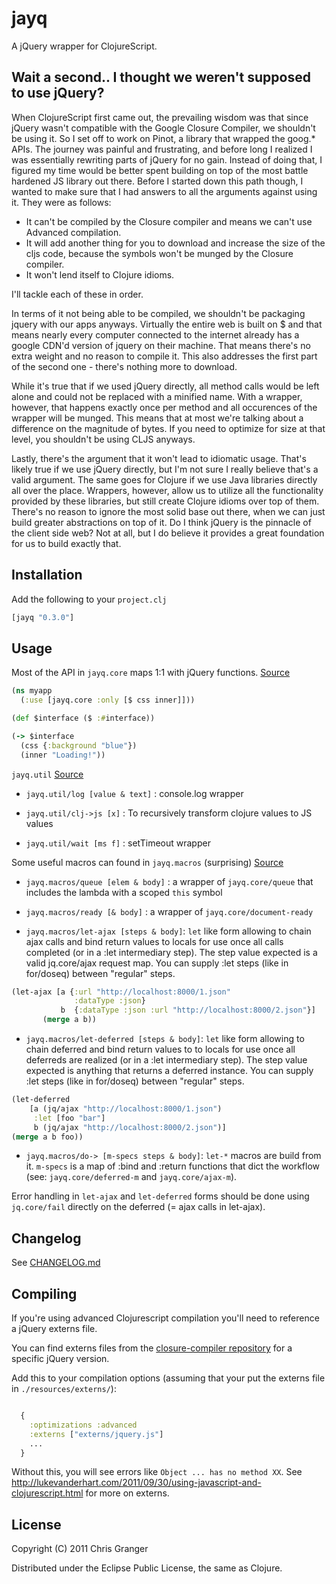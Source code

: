 # jayq

A jQuery wrapper for ClojureScript.

## Wait a second.. I thought we weren't supposed to use jQuery?

When ClojureScript first came out, the prevailing wisdom was that since jQuery wasn't compatible
with the Google Closure Compiler, we shouldn't be using it. So I set off to work on Pinot, a library
that wrapped the goog.\* APIs. The journey was painful and frustrating, and before long I realized I was
essentially rewriting parts of jQuery for no gain. Instead of doing that, I figured my time would be
better spent building on top of the most battle hardened JS library out there. Before I started down this path though, I wanted to make sure that I had answers to all the arguments
against using it. They were as follows:

* It can't be compiled by the Closure compiler and means we can't use Advanced compilation.
* It will add another thing for you to download and increase the size of the cljs code, because the symbols won't be munged by the Closure compiler.
* It won't lend itself to Clojure idioms.

I'll tackle each of these in order.

In terms of it not being able to be compiled, we shouldn't be packaging jquery with our apps anyways.
Virtually the entire web is built on $ and that means nearly every computer connected to the internet already
has a google CDN'd version of jquery on their machine. That means there's no extra weight and no reason
to compile it. This also addresses the first part of the second one - there's nothing more to download.

While it's true that if we used jQuery directly, all method calls would be left alone and could
not be replaced with a minified name. With a wrapper, however, that happens exactly once per method and
all occurences of the wrapper will be munged. This means that at most we're talking about a difference
on the magnitude of bytes. If you need to optimize for size at that level, you shouldn't be using
CLJS anyways.

Lastly, there's the argument that it won't lead to idiomatic usage. That's likely true if we use jQuery
directly, but I'm not sure I really believe that's a valid argument. The same goes for Clojure if we use
Java libraries directly all over the place. Wrappers, however, allow us to utilize all the functionality
provided by these libraries, but still create Clojure idioms over top of them. There's no reason to ignore
the most solid base out there, when we can just build greater abstractions on top of it. Do I think
jQuery is the pinnacle of the client side web? Not at all, but I do believe it provides a great foundation
for us to build exactly that.

## Installation

Add the following to your `project.clj`

```clojure
[jayq "0.3.0"]
```

## Usage

Most of the API in `jayq.core` maps 1:1 with jQuery functions. [Source](https://github.com/ibdknox/jayq/blob/master/src/jayq/core.cljs)

```clojure
(ns myapp
  (:use [jayq.core :only [$ css inner]]))

(def $interface ($ :#interface))

(-> $interface
  (css {:background "blue"})
  (inner "Loading!"))

```

`jayq.util` [Source](https://github.com/ibdknox/jayq/blob/master/src/jayq/util.cljs)

* `jayq.util/log [value & text]` : console.log wrapper

* `jayq.util/clj->js [x]` : To recursively transform clojure values to JS values

* `jayq.util/wait [ms f]` : setTimeout wrapper


Some useful macros can found in `jayq.macros` (surprising) [Source](https://github.com/ibdknox/jayq/blob/master/src/jayq/macros.clj)

* `jayq.macros/queue [elem & body]` : a wrapper of `jayq.core/queue`
  that includes the lambda with a scoped `this` symbol

* `jayq.macros/ready [& body]` : a wrapper of `jayq.core/document-ready`

* `jayq.macros/let-ajax [steps & body]`: `let` like form allowing to
  chain ajax calls and bind return values to locals for use once all
  calls completed (or in a :let intermediary step).
  The step value expected is a valid jq.core/ajax request map.
  You can supply :let steps (like in for/doseq) between "regular" steps.

```clojure
(let-ajax [a {:url "http://localhost:8000/1.json"
              :dataType :json}
           b  {:dataType :json :url "http://localhost:8000/2.json"}]
       (merge a b))
```

* `jayq.macros/let-deferred [steps & body]`: `let` like form allowing
  to chain deferred and bind return values to to locals for use once all
  deferreds are realized (or in a :let intermediary step).
  The step value expected is anything that returns a deferred instance.
  You can supply :let steps (like in for/doseq) between "regular" steps.

```clojure
(let-deferred
    [a (jq/ajax "http://localhost:8000/1.json")
     :let [foo "bar"]
     b (jq/ajax "http://localhost:8000/2.json")]
(merge a b foo))
```

* `jayq.macros/do-> [m-specs steps & body]`: `let-*` macros are build
  from it. `m-specs` is a map of :bind and :return functions that dict
  the workflow (see: `jayq.core/deferred-m` and `jayq.core/ajax-m`).

Error handling in `let-ajax` and `let-deferred` forms should be done using
`jq.core/fail` directly on the deferred (= ajax calls in let-ajax).

## Changelog

See [CHANGELOG.md](https://github.com/ibdknox/jayq/blob/master/CHANGELOG.md)

## Compiling

If you're using advanced Clojurescript compilation you'll need to
reference a jQuery externs file.

You can find externs files from the
[closure-compiler repository](http://code.google.com/p/closure-compiler/source/browse/trunk/contrib/externs)
for a specific jQuery version.

Add this to your compilation options (assuming that your put the
externs file in `./resources/externs/`):

```clojure

  {
    :optimizations :advanced
    :externs ["externs/jquery.js"]
    ...
  }
```

Without this, you will see errors like `Object ... has no method XX`. See http://lukevanderhart.com/2011/09/30/using-javascript-and-clojurescript.html for more on externs.

## License

Copyright (C) 2011 Chris Granger

Distributed under the Eclipse Public License, the same as Clojure.
